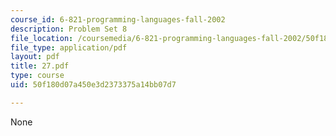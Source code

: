 ```yaml
---
course_id: 6-821-programming-languages-fall-2002
description: Problem Set 8
file_location: /coursemedia/6-821-programming-languages-fall-2002/50f180d07a450e3d2373375a14bb07d7_27.pdf
file_type: application/pdf
layout: pdf
title: 27.pdf
type: course
uid: 50f180d07a450e3d2373375a14bb07d7

---
```

None